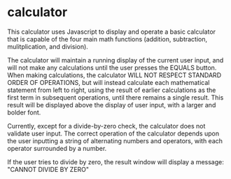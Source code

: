 # calculator
This calculator uses Javascript to display and operate a basic 
calculator that is capable of the four main math functions (addition, 
subtraction, mulitplication, and division). 

The calculator will maintain a running display of the current user input, and will not make any calculations until the user presses the 
EQUALS button. When making calculations, the calculator WILL NOT RESPECT
STANDARD ORDER OF OPERATIONS, but will instead calculate each mathematical statement from left to right, using the result of earlier calculations as the first term in subsequent operations, until there remains a single result. This result will be displayed above the display of user input, with a larger and bolder font.

Currently, except for a divide-by-zero check, the calculator does not validate user input. The correct operation of the calculator depends upon the user inputting a string of alternating numbers and operators, with each operator surrounded by a number.

If the user tries to divide by zero, the result window will display a message: "CANNOT DIVIDE BY ZERO"